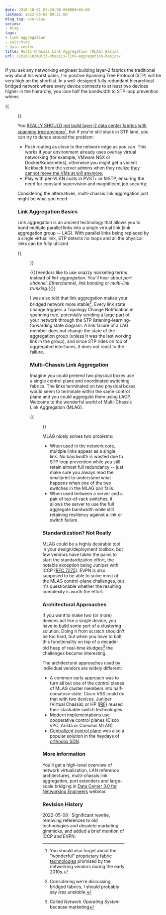 ```yaml
---
date: 2010-10-01 07:24:00.008000+02:00
lastmod: 2022-05-08 09:21:00
mlag_tag: overview
series:
- mlag
tags:
- link aggregation
- switching
- data center
title: Multi-Chassis Link Aggregation (MLAG) Basics
url: /2010/10/multi-chassis-link-aggregation-basics/
---
```

If you ask any networking engineer building layer-2 fabrics the traditional way about his worst pains, I'm positive Spanning Tree Protocol (STP) will be very high on the shortlist. In a well-designed fully redundant hierarchical bridged network where every device connects to at least two devices higher in the hierarchy, you lose half the bandwidth to STP loop prevention whims.

{{<figure src="/2010/10/s320-STP_Blocking.png">}}
<!--more-->
You [REALLY SHOULD not build layer-2 data center fabrics with spanning tree anymore](/2020/03/should-i-go-with-vxlan-or-mlag-with-stp/)[^NOTRILL], but if you're still stuck in STP land, you can try to dance around the problem:

[^NOTRILL]: You should also forget about the "wonderful" [proprietary fabric technologies](/2022/05/cisco-fabric-path-and-friends/) promised by the networking vendors during the early 2010s.

-   Push routing as close to the network edge as you can. This works if your environment already uses overlay virtual networking (for example, VMware NSX or Docker/Kubernetes), otherwise you might get a violent kickback from the server admins when they realize [they cannot move the VMs at will anymore](/2010/09/vmotion-elephant-in-data-center-room/);
-   Play with per-VLAN costs in PVST+ or MSTP, ensuring the need for constant supervision and magnificent job security;

Considering the alternatives, multi-chassis link aggregation just might be what you need.

### Link Aggregation Basics

Link aggregation is an ancient technology that allows you to bond multiple parallel links into a single virtual link (link aggregation group -- LAG). With parallel links being replaced by a single virtual link, STP detects no loops and all the physical links can be fully utilized.

{{<figure src="/2010/10/s200-LAG_Basic.png">}}

{{<note>}}Vendors like to use snazzy marketing terms instead of *link aggregation*. You'll hear about *port channel*, *Etherchannel*, *link bonding* or *multi-link trunking*.{{</note>}}

I was also told that link aggregation makes your bridged network more stable[^STABLE]. Every link state change triggers a Topology Change Notification in spanning tree, potentially sending a large part of your network through the STP listening-learning-forwarding state diagram. A link failure of a LAG member does not change the state of the aggregation group (unless it was the last working link in the group), and since STP rides on top of aggregated interfaces, it does not react to the failure.

[^STABLE]: Considering we're discussing bridged fabrics, I should probably say _less unstable_.

### Multi-Chassis Link Aggregation

Imagine you could pretend two physical boxes use a single control plane and coordinated switching fabrics. The links terminated on two physical boxes would seem to terminate within the same control plane and you could aggregate them using LACP. Welcome to the wonderful world of Multi-Chassis Link Aggregation (MLAG).

{{<figure src="/2010/10/s200-MCLA.png">}}

MLAG nicely solves two problems:

* When used in the network core, multiple links appear as a single link. No bandwidth is wasted due to STP loop prevention while you still retain almost full redundancy -- just make sure you always read the smallprint to understand what happens when one of the two switches in the MLAG pair fails.
* When used between a server and a pair of top-of-rack switches, it allows the server to use the full aggregate bandwidth while still retaining resiliency against a link or switch failure.

### Standardization? Not Really

MLAG could be a highly desirable tool in your design/deployment toolbox, but few vendors have taken the pains to start the standardization effort, the notable exception being Juniper with ICCP ([RFC 7275](https://datatracker.ietf.org/doc/html/rfc7275)). EVPN is also supposed to be able to solve most of the MLAG control-plane challenges, but it's questionable whether the resulting complexity is worth the effort.

### Architectural Approaches

If you want to make two (or more) devices act like a single device, you have to build some sort of a clustering solution. Doing it from scratch shouldn't be too hard, but when you have to bolt this functionality on top of a decade-old heap of real-time kludges[^NOS] the challenges become interesting.

[^NOS]: Called *Network Operating System* because marketing

The architectural approaches used by individual vendors are widely different: 

* A common early approach was to turn all but one of the control planes of MLAG cluster members into half-comatose state. Cisco VSS could do that with two devices, Juniper (Virtual Chassis) or HP ([IRF](/2011/01/intelligent-redundant-framework-irf/)) reused their stackable switch technologies.
* Modern implementations use cooperative control planes (Cisco vPC, Arista or Cumulus MLAG)
* [Centralized control plane](/2015/05/link-aggregation-in-openflow-environment/) was also a popular solution in the heydays of [orthodox SDN](/2014/01/what-exactly-is-sdn-and-does-it-make/).

### More information

You'll get a high-level overview of network virtualization, LAN reference architectures, multi-chassis link aggregation, port extenders and large-scale bridging in [Data Center 3.0 for Networking Engineers](https://www.ipspace.net/DC30) webinar.

### Revision History

2022-05-08
: Significant rewrite, removing references to old technologies and obsolete marketing gimmicks, and added a brief mention of ICCP and EVPN.
